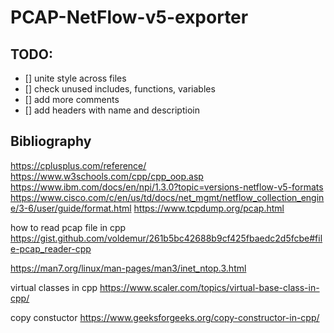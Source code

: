 # PCAP-NetFlow-v5-exporter

## TODO:
- [] unite style across files
- [] check unused includes, functions, variables
- [] add more comments
- [] add headers with name and descriptioin


## Bibliography
https://cplusplus.com/reference/
https://www.w3schools.com/cpp/cpp_oop.asp
https://www.ibm.com/docs/en/npi/1.3.0?topic=versions-netflow-v5-formats
https://www.cisco.com/c/en/us/td/docs/net_mgmt/netflow_collection_engine/3-6/user/guide/format.html
https://www.tcpdump.org/pcap.html

how to read pcap file in cpp
https://gist.github.com/voldemur/261b5bc42688b9cf425fbaedc2d5fcbe#file-pcap_reader-cpp

https://man7.org/linux/man-pages/man3/inet_ntop.3.html

virtual classes in cpp
https://www.scaler.com/topics/virtual-base-class-in-cpp/

copy constuctor
https://www.geeksforgeeks.org/copy-constructor-in-cpp/